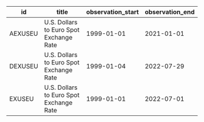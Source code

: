 | id      | title                                   | observation_start   | observation_end   |
|---------|-----------------------------------------|---------------------|-------------------|
| AEXUSEU | U.S. Dollars to Euro Spot Exchange Rate | 1999-01-01          | 2021-01-01        |
| DEXUSEU | U.S. Dollars to Euro Spot Exchange Rate | 1999-01-04          | 2022-07-29        |
| EXUSEU  | U.S. Dollars to Euro Spot Exchange Rate | 1999-01-01          | 2022-07-01        |